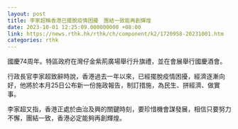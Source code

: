 ```yaml
---
layout: post
title: 李家超稱香港已擺脫疫情困擾　團結一致能再創輝煌
date: 2023-10-01 12:25:09.000000000 +08:00
link: https://news.rthk.hk/rthk/ch/component/k2/1720958-20231001.htm
categories: rthk
---
```


國慶74周年。特區政府在灣仔金紫荊廣場舉行升旗禮，並在會展舉行國慶酒會。

行政長官李家超致辭時說，香港過去一年以來，已經擺脫疫情困擾，經濟逐漸向好，他將於本月25日公布新一份施政報告，制訂措施，為民生、拼經濟、做實事。

李家超又指，香港正處於由治及興的關鍵時刻，要珍惜機會謀發展，相信只要努力不懈，團結一致，香港必定能夠再創輝煌。
